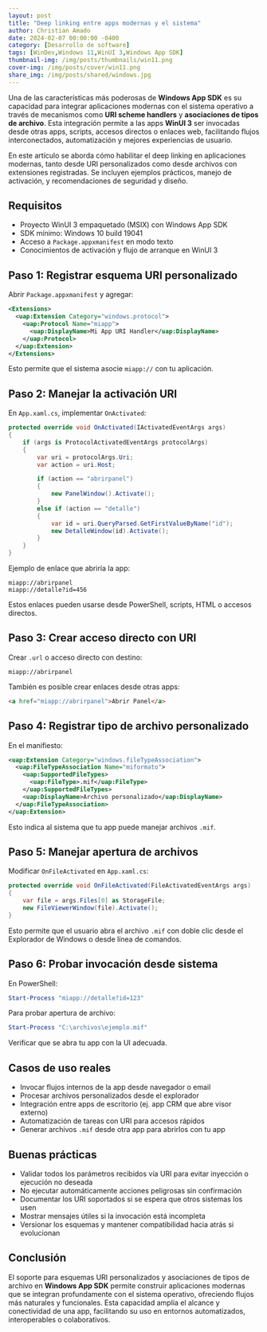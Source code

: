 ```yaml
---
layout: post
title: "Deep linking entre apps modernas y el sistema"
author: Christian Amado
date: 2024-02-07 00:00:00 -0400
category: [Desarrollo de software]
tags: [WinDev,Windows 11,WinUI 3,Windows App SDK]
thumbnail-img: /img/posts/thumbnails/win11.png
cover-img: /img/posts/cover/win11.png
share_img: /img/posts/shared/windows.jpg
---
```


Una de las características más poderosas de **Windows App SDK** es su capacidad para integrar aplicaciones modernas con el sistema operativo a través de mecanismos como **URI scheme handlers** y **asociaciones de tipos de archivo**. Esta integración permite a las apps **WinUI 3** ser invocadas desde otras apps, scripts, accesos directos o enlaces web, facilitando flujos interconectados, automatización y mejores experiencias de usuario.

En este artículo se aborda cómo habilitar el deep linking en aplicaciones modernas, tanto desde URI personalizados como desde archivos con extensiones registradas. Se incluyen ejemplos prácticos, manejo de activación, y recomendaciones de seguridad y diseño.

<!--more-->

## Requisitos

- Proyecto WinUI 3 empaquetado (MSIX) con Windows App SDK
- SDK mínimo: Windows 10 build 19041
- Acceso a `Package.appxmanifest` en modo texto
- Conocimientos de activación y flujo de arranque en WinUI 3

## Paso 1: Registrar esquema URI personalizado

Abrir `Package.appxmanifest` y agregar:

```xml
<Extensions>
  <uap:Extension Category="windows.protocol">
    <uap:Protocol Name="miapp">
      <uap:DisplayName>Mi App URI Handler</uap:DisplayName>
    </uap:Protocol>
  </uap:Extension>
</Extensions>
```

Esto permite que el sistema asocie `miapp://` con tu aplicación.

## Paso 2: Manejar la activación URI

En `App.xaml.cs`, implementar `OnActivated`:

```csharp
protected override void OnActivated(IActivatedEventArgs args)
{
    if (args is ProtocolActivatedEventArgs protocolArgs)
    {
        var uri = protocolArgs.Uri;
        var action = uri.Host;

        if (action == "abrirpanel")
        {
            new PanelWindow().Activate();
        }
        else if (action == "detalle")
        {
            var id = uri.QueryParsed.GetFirstValueByName("id");
            new DetalleWindow(id).Activate();
        }
    }
}
```

Ejemplo de enlace que abriría la app:

```text
miapp://abrirpanel
miapp://detalle?id=456
```

Estos enlaces pueden usarse desde PowerShell, scripts, HTML o accesos directos.

## Paso 3: Crear acceso directo con URI

Crear `.url` o acceso directo con destino:

```text
miapp://abrirpanel
```

También es posible crear enlaces desde otras apps:

```html
<a href="miapp://abrirpanel">Abrir Panel</a>
```

## Paso 4: Registrar tipo de archivo personalizado

En el manifiesto:

```xml
<uap:Extension Category="windows.fileTypeAssociation">
  <uap:FileTypeAssociation Name="miformato">
    <uap:SupportedFileTypes>
      <uap:FileType>.mif</uap:FileType>
    </uap:SupportedFileTypes>
    <uap:DisplayName>Archivo personalizado</uap:DisplayName>
  </uap:FileTypeAssociation>
</uap:Extension>
```

Esto indica al sistema que tu app puede manejar archivos `.mif`.

## Paso 5: Manejar apertura de archivos

Modificar `OnFileActivated` en `App.xaml.cs`:

```csharp
protected override void OnFileActivated(FileActivatedEventArgs args)
{
    var file = args.Files[0] as StorageFile;
    new FileViewerWindow(file).Activate();
}
```

Esto permite que el usuario abra el archivo `.mif` con doble clic desde el Explorador de Windows o desde línea de comandos.

## Paso 6: Probar invocación desde sistema

En PowerShell:

```powershell
Start-Process "miapp://detalle?id=123"
```

Para probar apertura de archivo:

```powershell
Start-Process "C:\archivos\ejemplo.mif"
```

Verificar que se abra tu app con la UI adecuada.

## Casos de uso reales

- Invocar flujos internos de la app desde navegador o email
- Procesar archivos personalizados desde el explorador
- Integración entre apps de escritorio (ej. app CRM que abre visor externo)
- Automatización de tareas con URI para accesos rápidos
- Generar archivos `.mif` desde otra app para abrirlos con tu app

## Buenas prácticas

- Validar todos los parámetros recibidos vía URI para evitar inyección o ejecución no deseada
- No ejecutar automáticamente acciones peligrosas sin confirmación
- Documentar los URI soportados si se espera que otros sistemas los usen
- Mostrar mensajes útiles si la invocación está incompleta
- Versionar los esquemas y mantener compatibilidad hacia atrás si evolucionan

## Conclusión

El soporte para esquemas URI personalizados y asociaciones de tipos de archivo en **Windows App SDK** permite construir aplicaciones modernas que se integran profundamente con el sistema operativo, ofreciendo flujos más naturales y funcionales. Esta capacidad amplía el alcance y conectividad de una app, facilitando su uso en entornos automatizados, interoperables o colaborativos.
